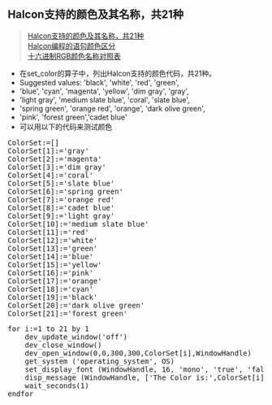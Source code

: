## Halcon支持的颜色及其名称，共21种

> [Halcon支持的颜色及其名称，共21种](https://blog.csdn.net/bitezijie/article/details/8858541)<br>
> [Halcon编程的语句颜色区分](https://blog.csdn.net/bitezijie/article/details/8858389)<br>
> [十六进制RGB颜色名称对照表](https://blog.csdn.net/bitezijie/article/details/8868369)

*  在set_color的算子中，列出Halcon支持的颜色代码，共21种。
*  Suggested values: 'black', 'white', 'red', 'green',
*  'blue', 'cyan', 'magenta', 'yellow', 'dim gray', 'gray',
*  'light gray', 'medium slate blue', 'coral', 'slate blue',
*  'spring green', 'orange red', 'orange', 'dark olive green',
*  'pink', 'forest green','cadet blue'
*  可以用以下的代码来测试颜色

<pre name="code" class="halcon">
ColorSet:=[]
ColorSet[1]:='gray'
ColorSet[2]:='magenta'
ColorSet[3]:='dim gray'
ColorSet[4]:='coral'
ColorSet[5]:='slate blue'
ColorSet[6]:='spring green'
ColorSet[7]:='orange red'
ColorSet[8]:='cadet blue'
ColorSet[9]:='light gray'
ColorSet[10]:='medium slate blue'
ColorSet[11]:='red'
ColorSet[12]:='white'
ColorSet[13]:='green'
ColorSet[14]:='blue'
ColorSet[15]:='yellow'
ColorSet[16]:='pink'
ColorSet[17]:='orange'
ColorSet[18]:='cyan'
ColorSet[19]:='black'
ColorSet[20]:='dark olive green'
ColorSet[21]:='forest green'
</pre>

<pre name="code" class="halcon">
for i:=1 to 21 by 1
    dev_update_window('off')
    dev_close_window()
    dev_open_window(0,0,300,300,ColorSet[i],WindowHandle)
    get_system ('operating_system', OS)
    set_display_font (WindowHandle, 16, 'mono', 'true', 'false')
    disp_message (WindowHandle, ['The Color is:',ColorSet[i], 'window', -1, -1, [ColorSet,ColorSet], 'true')
    wait_seconds(1)
endfor
</pre>
